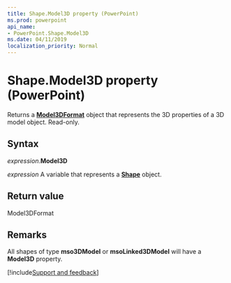```yaml
---
title: Shape.Model3D property (PowerPoint)
ms.prod: powerpoint
api_name:
- PowerPoint.Shape.Model3D
ms.date: 04/11/2019
localization_priority: Normal
---
```



# Shape.Model3D property (PowerPoint)

Returns a **[Model3DFormat](PowerPoint.Model3DFormat.md)** object that represents the 3D properties of a 3D model object. Read-only.


## Syntax

_expression_.**Model3D**

_expression_ A variable that represents a **[Shape](PowerPoint.Shape.md)** object.


## Return value

Model3DFormat

## Remarks

All shapes of type **mso3DModel** or **msoLinked3DModel** will have a **Model3D** property.




[!include[Support and feedback](~/includes/feedback-boilerplate.md)]